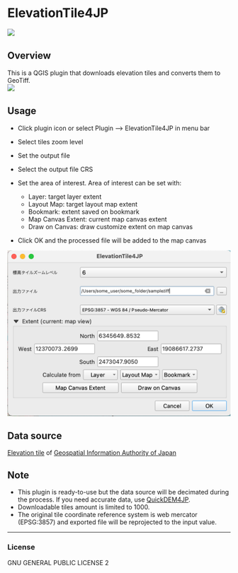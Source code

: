 # ElevationTile4JP
![](icon.png)

## Overview
This is a QGIS plugin that downloads elevation tiles and converts them to GeoTiff.
<br>
![](./img/mov.gif)


## Usage

- Click plugin icon or select Plugin --> ElevationTile4JP in menu bar
- Select tiles zoom level
- Set the output file
- Select the output file CRS
- Set the area of interest. Area of interest can be set with:
  - Layer: target layer extent
  - Layout Map: target layout map extent
  - Bookmark: extent saved on bookmark
  - Map Canvas Extent: current map canvas extent
  - Draw on Canvas: draw customize extent on map canvas

- Click OK and the processed file will be added to the map canvas

![](img/dialog.png)

## Data source
[Elevation tile](https://maps.gsi.go.jp/development/ichiran.html#dem) of [Geospatial Information Authority of Japan](https://www.gsi.go.jp/)

## Note
- This plugin is ready-to-use but the data source will be decimated during the process. If you need accurate data, use [QuickDEM4JP](https://github.com/MIERUNE/QuickDEM4JP).
- Downloadable tiles amount is limited to 1000.
- The original tile coordinate reference system is web mercator (EPSG:3857) and exported file will be reprojected to the input value.

---

### License
GNU GENERAL PUBLIC LICENSE 2